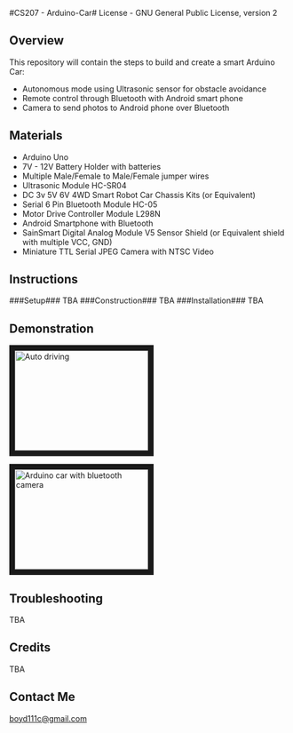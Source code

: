 #CS207 - Arduino-Car#
License - GNU General Public License, version 2

Overview
--------
This repository will contain the steps to build and create a smart Arduino Car:
+ Autonomous mode using Ultrasonic sensor for obstacle avoidance
+ Remote control through Bluetooth with Android smart phone
+ Camera to send photos to Android phone over Bluetooth

Materials
--------
+ Arduino Uno
+ 7V - 12V Battery Holder with batteries
+ Multiple Male/Female to Male/Female jumper wires
+ Ultrasonic Module HC-SR04
+ DC 3v 5V 6V 4WD Smart Robot Car Chassis Kits (or Equivalent)
+ Serial 6 Pin Bluetooth Module HC-05
+ Motor Drive Controller Module L298N
+ Android Smartphone with Bluetooth
+ SainSmart Digital Analog Module V5 Sensor Shield (or Equivalent shield with multiple VCC, GND)
+ Miniature TTL Serial JPEG Camera with NTSC Video

Instructions
-----------
###Setup###
TBA
###Construction###
TBA
###Installation###
TBA

Demonstration
-------------

<a href="http://www.youtube.com/watch?feature=player_embedded&v=UGoIHObZg50
" target="_blank"><img src="http://img.youtube.com/vi/UGoIHObZg50/0.jpg"
alt="Auto driving" width="240" height="180" border="10" /></a>

<a href="http://www.youtube.com/watch?feature=player_embedded&v=74hTZ711FFI
" target="_blank"><img src="http://img.youtube.com/vi/74hTZ711FFI/0.jpg"
alt="Arduino car with bluetooth camera" width="240" height="180" border="10" /></a>


Troubleshooting
--------------
TBA

Credits
-------
TBA

Contact Me
---------
boyd111c@gmail.com
